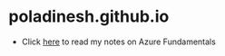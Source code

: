 # poladinesh.github.io

- Click [here](Azure-Fundamentals.md) to read my notes on Azure Fundamentals
